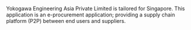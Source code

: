 Yokogawa Engineering Asia Private Limited is tailored for Singapore.
This application is an e-procurement application; providing a supply chain platform (P2P) between end users and suppliers.